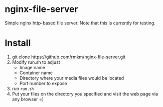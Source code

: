 # nginx-file-server
Simple nginx http-based file server. Note that this is currently for testing.

# Install
1. git clone https://github.com/rmkm/nginx-file-server.git
1. Modify run.sh to adjust
    - Image name
    - Container name
    - Directory where your media files would be located
    - Port number to expose
1. run ```run.sh```
1. Put your files on the directory you specified and visit the web page via any browser =)
